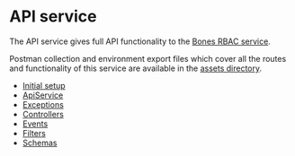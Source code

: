 # API service

The API service gives full API functionality to the [Bones RBAC service](https://github.com/bayfrontmedia/bones-service-rbac).

Postman collection and environment export files which cover all the routes and functionality of this service
are available in the [assets directory](assets).

- [Initial setup](setup.md)
- [ApiService](apiservice-class.md)
- [Exceptions](exceptions.md)
- [Controllers](controllers/README.md)
- [Events](events.md)
- [Filters](filters.md)
- [Schemas](schemas.md)